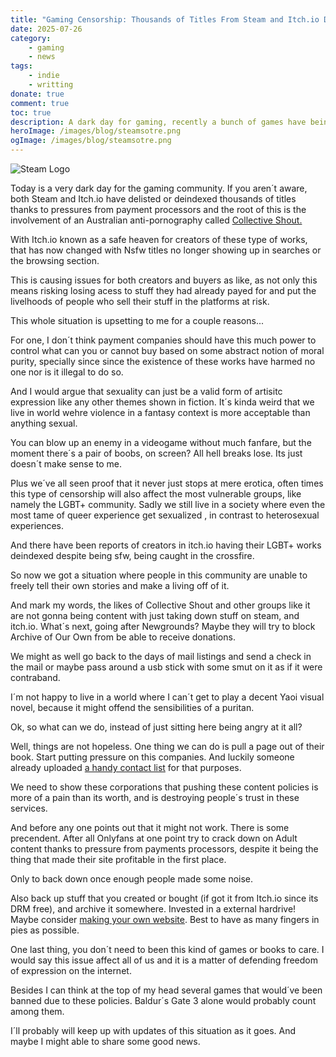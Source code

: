 ```yaml
---
title: "Gaming Censorship: Thousands of Titles From Steam and Itch.io Delisted Thanks To Anti-Porn Group"
date: 2025-07-26
category:
    - gaming
    - news
tags:
    - indie
    - writting
donate: true
comment: true
toc: true
description: A dark day for gaming, recently a bunch of games have being delisted in Steam an itch.io thanks to Collective Shout. Here´s my thoughts on the matter.
heroImage: /images/blog/steamsotre.png
ogImage: /images/blog/steamsotre.png
---
```

![Steam Logo](/images/blog/steamsotre.png)

Today is a very dark day for the gaming community. If you aren´t aware, both Steam and Itch.io have delisted or deindexed thousands of titles thanks to pressures from payment processors and the root of this is the involvement of an Australian  anti-pornography called [Collective Shout.](https://www.rascal.news/itch-io-delists-bans-games-under-pressure-from-payment-processors-and-an-australian-anti-porn-group/)

With Itch.io  known as a safe heaven for creators of these type of works, that has now changed with Nsfw titles no longer showing up in searches or the browsing section. 

This is causing issues for both creators and buyers as like, as not only this means risking losing acess to stuff they had already payed for and put the livelhoods of people who sell their stuff in the platforms at risk.

This whole situation is upsetting to me for a couple reasons...

For one, I don´t think payment companies should have this much power to control what can you or cannot buy based on some abstract notion of moral purity, specially since since the existence of these works have harmed no one nor is it illegal to do so.

And I would argue that sexuality can just be a valid form of artisitc expression like any other themes shown in fiction. It´s kinda weird that we live in world wehre violence in a fantasy context is more acceptable than anything sexual.

You can blow up an enemy in a videogame without much fanfare, but the moment there´s a pair of boobs, on screen? All hell breaks lose. Its just doesn´t make sense to me.

Plus we´ve all seen proof that it never just stops at mere erotica, often times this type of censorship will also affect the most vulnerable groups, like namely the LGBT+ community. Sadly we still live in a society where even the most tame of queer experience get sexualized , in contrast to heterosexual experiences.

And there have been reports of creators in itch.io having their LGBT+ works deindexed despite being sfw, being caught in the crossfire.

So now we got a situation where people in this community are unable to freely tell their own stories and make a living off of it. 

And mark my words, the likes of Collective Shout and other groups like it are not gonna being content with just taking down stuff on steam, and itch.io. What´s next, going after Newgrounds? Maybe they will try to block Archive of Our Own from be able to receive donations.

We might as well go back to the days of mail listings and send a check in the mail or maybe pass around a usb stick with some smut on it as if it were contraband.

I´m not happy  to live in a world where I can´t get to play a decent Yaoi visual novel, because it might offend the sensibilities of a puritan.

Ok, so what can we do, instead of just sitting here being angry at it all?

Well, things are not hopeless. One thing we can do is pull a page out of their book. Start putting pressure on this companies. And luckily someone already uploaded [a handy contact list](https://yellat.money/) for that purposes.

We need to show these corporations that pushing these content policies is more of a pain than its worth, and is destroying people´s trust in these services.

And before any one points out that it might not work. There is some precendent. After all Onlyfans at one point try to crack down on Adult content thanks to pressure from payments processors, despite it being the thing that made their site profitable in the first place.

Only to back down once enough people made some noise.

Also back up stuff that you created or bought (if got it from Itch.io since its DRM free), and archive it somewhere. Invested in a external hardrive! Maybe consider [making your own website](https://marquisdeclaude.neocities.org/buildasite/). Best to have as many fingers in pies as possible.

One last thing, you don´t need to been this kind of games or books to care. I would say this issue affect all of us and it is a matter of defending freedom of expression on the internet.

Besides I can think at the top of my head several games that would´ve been banned due to these policies. Baldur´s Gate 3 alone would probably count among them.

I´ll probably will keep up with updates of this situation as it goes. And maybe I might able to share some good news.
